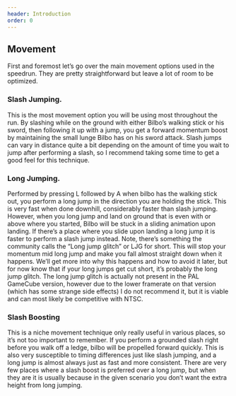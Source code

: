 ```yaml
---
header: Introduction
order: 0
---
```


## Movement
First and foremost let’s go over the main movement options used in the speedrun. They are pretty straightforward but leave a lot of room to be optimized.

### Slash Jumping.
This is the most movement option you will be using most throughout the run. By slashing while on the ground with either Bilbo’s walking stick or his sword, then following it up with a jump, you get a forward momentum boost by maintaining the small lunge Bilbo has on his sword attack. Slash jumps can vary in distance quite a bit depending on the amount of time you wait to jump after performing a slash, so I recommend taking some time to get a good feel for this technique.

### Long Jumping.
Performed by pressing L followed by A when bilbo has the walking stick out, you perform a long jump in the direction you are holding the stick. This is very fast when done downhill, considerably faster than slash jumping. However, when you long jump and land on ground that is even with or above where you started, Bilbo will be stuck in a sliding animation upon landing. If there’s a place where you slide upon landing a long jump it is faster to perform a slash jump instead. 
Note, there’s something the community calls the “Long jump glitch” or LJG for short. This will stop your momentum mid long jump and make you fall almost straight down when it happens. We’ll get more into why this happens and how to avoid it later, but for now know that if your long jumps get cut short, it’s probably the long jump glitch. The long jump glitch is actually not present in the PAL GameCube version, however due to the lower framerate on that version (which has some strange side effects) I do not recommend it, but it is viable and can most likely be competitive with NTSC.

### Slash Boosting
This is a niche movement technique only really useful in various places, so it’s not too important to remember. If you perform a grounded slash right before you walk off a ledge, bilbo will be propelled forward quickly. This is also very susceptible to timing differences just like slash jumping, and a long jump is almost always just as fast and more consistent. There are very few places where a slash boost is preferred over a long jump, but when they are it is usually because in the given scenario you don’t want the extra height from long jumping.

